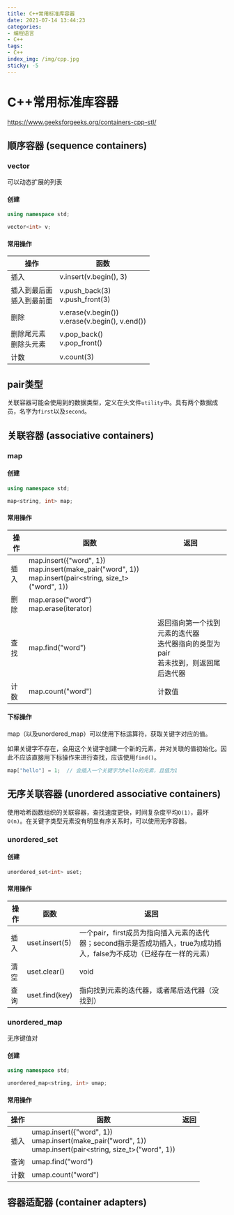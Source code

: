 ```yaml
---
title: C++常用标准库容器
date: 2021-07-14 13:44:23
categories:
- 编程语言
- C++
tags:
- C++
index_img: /img/cpp.jpg
sticky: -5
---
```


# C++常用标准库容器

https://www.geeksforgeeks.org/containers-cpp-stl/

## 顺序容器 (sequence containers)

### vector

可以动态扩展的列表

#### 创建

```c++
using namespace std;

vector<int> v;
```

#### 常用操作

| 操作                           | 函数                                                |
| ------------------------------ | --------------------------------------------------- |
| 插入                           | v.insert(v.begin(), 3)                              |
| 插入到最后面<br />插入到最前面 | v.push_back(3)<br />v.push_front(3)                 |
| 删除                           | v.erase(v.begin())<br />v.erase(v.begin(), v.end()) |
| 删除尾元素<br />删除头元素     | v.pop_back()<br />v.pop_front()                     |
| 计数                           | v.count(3)                                          |

## pair类型

关联容器可能会使用到的数据类型，定义在头文件`utility`中。具有两个数据成员，名字为`first`以及`second`。

## 关联容器 (associative containers)



### map

#### 创建

```c++
using namespace std;

map<string, int> map;
```

#### 常用操作

| 操作 | 函数                                                         | 返回                                                         |
| ---- | ------------------------------------------------------------ | ------------------------------------------------------------ |
| 插入 | map.insert({"word", 1})<br />map.insert(make_pair("word", 1))<br />map.insert(pair<string, size_t>("word", 1)) |                                                              |
| 删除 | map.erase("word")<br />map.erase(iterator)                   |                                                              |
| 查找 | map.find("word")                                             | 返回指向第一个找到元素的迭代器<br />迭代器指向的类型为pair<br />若未找到，则返回尾后迭代器 |
| 计数 | map.count("word")                                            | 计数值                                                       |

#### 下标操作

map（以及unordered_map）可以使用下标运算符，获取关键字对应的值。

如果关键字不存在，会用这个关键字创建一个新的元素，并对关联的值初始化。因此不应该直接用下标操作来进行查找，应该使用`find()`。

```c++
map["hello"] = 1;  // 会插入一个关键字为hello的元素，且值为1
```

## 无序关联容器 (unordered associative containers)

使用哈希函数组织的关联容器，查找速度更快，时间复杂度平均`O(1)`，最坏`O(n)`。在关键字类型元素没有明显有序关系时，可以使用无序容器。

### unordered_set

#### 创建

```c++
unordered_set<int> uset;
```

#### 常用操作


| 操作 | 函数           | 返回                                                         |
| ---- | -------------- | ------------------------------------------------------------ |
| 插入 | uset.insert(5) | 一个pair，first成员为指向插入元素的迭代器；second指示是否成功插入，true为成功插入，false为不成功（已经存在一样的元素） |
| 清空 | uset.clear()   | void                                                         |
| 查询 | uset.find(key) | 指向找到元素的迭代器，或者尾后迭代器（没找到）               |

### unordered_map

无序键值对

#### 创建

```c++
using namespace std;

unordered_map<string, int> umap;
```

#### 常用操作

| 操作 | 函数                                                         | 返回 |
| ---- | ------------------------------------------------------------ | ---- |
| 插入 | umap.insert({"word", 1})<br />umap.insert(make_pair("word", 1))<br />umap.insert(pair<string, size_t>("word", 1)) |      |
| 查询 | umap.find("word")                                            |      |
| 计数 | umap.count("word")                                           |      |

## 容器适配器 (container adapters)

